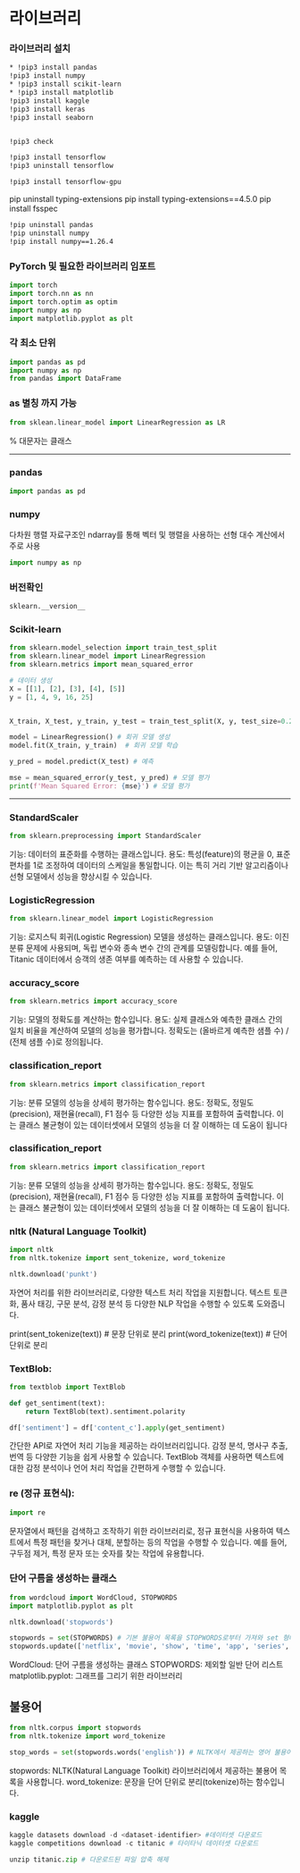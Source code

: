 라이브러리
=============




### 라이브러리 설치
```bash
* !pip3 install pandas
!pip3 install numpy
* !pip3 install scikit-learn
* !pip3 install matplotlib
!pip3 install kaggle
!pip3 install keras
!pip3 install seaborn


!pip3 check

!pip3 install tensorflow
!pip3 uninstall tensorflow

!pip3 install tensorflow-gpu


```

pip uninstall typing-extensions
pip install typing-extensions==4.5.0
pip install fsspec

```bash
!pip uninstall pandas
!pip uninstall numpy
!pip install numpy==1.26.4
```

### PyTorch 및 필요한 라이브러리 임포트
```py
import torch
import torch.nn as nn
import torch.optim as optim
import numpy as np
import matplotlib.pyplot as plt
```

### 각 최소 단위
```py
import pandas as pd
import numpy as np
from pandas import DataFrame
```

### as  별칭 까지 가능
```py
from sklean.linear_model import LinearRegression as LR
```
% 대문자는 클래스

------------

### pandas
```py
import pandas as pd
```

### numpy
 다차원 행렬 자료구조인 ndarray를 통해 벡터 및 행렬을 사용하는 선형 대수 계산에서 주로 사용

```py
import numpy as np

```

### 버전확인
```py
sklearn.__version__
```

### Scikit-learn
```py
from sklearn.model_selection import train_test_split
from sklearn.linear_model import LinearRegression
from sklearn.metrics import mean_squared_error

# 데이터 생성
X = [[1], [2], [3], [4], [5]]
y = [1, 4, 9, 16, 25]


X_train, X_test, y_train, y_test = train_test_split(X, y, test_size=0.2, random_state=42) # 데이터 분할 (훈련 데이터와 테스트 데이터)

model = LinearRegression() # 회귀 모델 생성
model.fit(X_train, y_train)  # 회귀 모델 학습

y_pred = model.predict(X_test) # 예측

mse = mean_squared_error(y_test, y_pred) # 모델 평가
print(f'Mean Squared Error: {mse}') # 모델 평가
```

------------

### StandardScaler
```py
from sklearn.preprocessing import StandardScaler
```
기능: 데이터의 표준화를 수행하는 클래스입니다.
용도: 특성(feature)의 평균을 0, 표준편차를 1로 조정하여 데이터의 스케일을 통일합니다. 이는 특히 거리 기반 알고리즘이나 선형 모델에서 성능을 향상시킬 수 있습니다.


### LogisticRegression
```py
from sklearn.linear_model import LogisticRegression
```
기능: 로지스틱 회귀(Logistic Regression) 모델을 생성하는 클래스입니다.
용도: 이진 분류 문제에 사용되며, 독립 변수와 종속 변수 간의 관계를 모델링합니다. 예를 들어, Titanic 데이터에서 승객의 생존 여부를 예측하는 데 사용할 수 있습니다.

### accuracy_score
```py
from sklearn.metrics import accuracy_score
```
기능: 모델의 정확도를 계산하는 함수입니다.
용도: 실제 클래스와 예측한 클래스 간의 일치 비율을 계산하여 모델의 성능을 평가합니다. 정확도는 (올바르게 예측한 샘플 수) / (전체 샘플 수)로 정의됩니다.

### classification_report
```py
from sklearn.metrics import classification_report
```
기능: 분류 모델의 성능을 상세히 평가하는 함수입니다.
용도: 정확도, 정밀도(precision), 재현율(recall), F1 점수 등 다양한 성능 지표를 포함하여 출력합니다. 이는 클래스 불균형이 있는 데이터셋에서 모델의 성능을 더 잘 이해하는 데 도움이 됩니다

### classification_report
```py
from sklearn.metrics import classification_report
```
기능: 분류 모델의 성능을 상세히 평가하는 함수입니다.
용도: 정확도, 정밀도(precision), 재현율(recall), F1 점수 등 다양한 성능 지표를 포함하여 출력합니다. 이는 클래스 불균형이 있는 데이터셋에서 모델의 성능을 더 잘 이해하는 데 도움이 됩니다.


### nltk (Natural Language Toolkit)
```py
import nltk
from nltk.tokenize import sent_tokenize, word_tokenize

nltk.download('punkt')
```
자연어 처리를 위한 라이브러리로, 다양한 텍스트 처리 작업을 지원합니다. 텍스트 토큰화, 품사 태깅, 구문 분석, 감정 분석 등 다양한 NLP 작업을 수행할 수 있도록 도와줍니다.


print(sent_tokenize(text))  # 문장 단위로 분리
print(word_tokenize(text))   # 단어 단위로 분리


### TextBlob:
```py
from textblob import TextBlob

def get_sentiment(text):
    return TextBlob(text).sentiment.polarity

df['sentiment'] = df['content_c'].apply(get_sentiment)
```

간단한 API로 자연어 처리 기능을 제공하는 라이브러리입니다. 감정 분석, 명사구 추출, 번역 등 다양한 기능을 쉽게 사용할 수 있습니다. TextBlob 객체를 사용하면 텍스트에 대한 감정 분석이나 언어 처리 작업을 간편하게 수행할 수 있습니다.

### re (정규 표현식):
```py
import re
```
문자열에서 패턴을 검색하고 조작하기 위한 라이브러리로, 정규 표현식을 사용하여 텍스트에서 특정 패턴을 찾거나 대체, 분할하는 등의 작업을 수행할 수 있습니다. 예를 들어, 구두점 제거, 특정 문자 또는 숫자를 찾는 작업에 유용합니다.

### 단어 구름을 생성하는 클래스
```py
from wordcloud import WordCloud, STOPWORDS
import matplotlib.pyplot as plt

nltk.download('stopwords')

stopwords = set(STOPWORDS) # 기본 불용어 목록을 STOPWORDS로부터 가져와 set 형태로 저장합니다.
stopwords.update(['netflix', 'movie', 'show', 'time', 'app', 'series', 'phone']) #추가적으로 분석에서 제외할 단어를 update 메서드를 통해 추가합니다.
```
WordCloud: 단어 구름을 생성하는 클래스
STOPWORDS: 제외할 일반 단어 리스트
matplotlib.pyplot: 그래프를 그리기 위한 라이브러리

## 불용어
```py
from nltk.corpus import stopwords 
from nltk.tokenize import word_tokenize 

stop_words = set(stopwords.words('english')) # NLTK에서 제공하는 영어 불용어 목록을 가져와 set 형태로 저장합니다. 

```
stopwords: NLTK(Natural Language Toolkit) 라이브러리에서 제공하는 불용어 목록을 사용합니다.
word_tokenize: 문장을 단어 단위로 분리(tokenize)하는 함수입니다.

### kaggle
```py
kaggle datasets download -d <dataset-identifier> #데이터셋 다운로드
kaggle competitions download -c titanic # 타이타닉 데이터셋 다운로드

unzip titanic.zip # 다운로드된 파일 압축 해제
```
